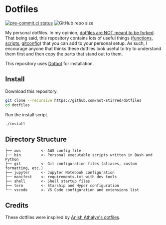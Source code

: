# Dotfiles 

[![pre-commit.ci status](https://results.pre-commit.ci/badge/github/not-stirred/dotfiles/master.svg)](https://results.pre-commit.ci/latest/github/not-stirred/dotfiles/master)
![GitHub repo size](https://img.shields.io/github/repo-size/not-stirred/dotfiles?color=orange)

My personal dotfiles. In my opinion, [dotfiles are NOT meant to be forked](https://www.anishathalye.com/2014/08/03/managing-your-dotfiles/#dotfiles-are-not-meant-to-be-forked). That being said, this repository contains lots of useful things ([functions](https://github.com/not-stirred/dotfiles/blob/master/system/functions.bash), [scripts](https://github.com/not-stirred/dotfiles/blob/master/bin/covid-stats), [gitconfig](https://github.com/not-stirred/dotfiles/blob/master/git/gitconfig)) that you can add to your personal setup. As such, I encourage anyone that thinks these dotfiles look useful to try to understand them first and then copy the parts that stand out to them.

This repository uses [Dotbot](https://github.com/anishathalye/dotbot) for installation.

## Install

Download this repository.

```bash
git clone --recursive https://github.com/not-stirred/dotfiles
cd dotfiles
```

Run the install script.

```bash
./install
```

## Directory Structure

```tree
├── aws         <- AWS config file
├── bin         <- Personal executable scripts written in Bash and Python
├── git         <- Git configuration files (aliases, custom formatting, etc.)
├── jupyter     <- Jupyter Notebook configuration
├── manifest    <- requirements.txt with dev tools
├── shell       <- Shell startup files
├── term        <- Starship and Hyper configuration
└── vscode      <- VS Code configuration and extensions list
```

## Credits

These dotfiles were inspired by [Anish Athalye's dotfiles](https://github.com/anishathalye/dotfiles).
